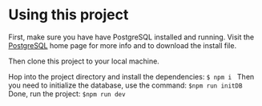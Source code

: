 # Using this project
First, make sure you have have PostgreSQL installed and running. Visit the [PostgreSQL](https://www.postgresql.org/) home page for more info and to download the install file.

Then clone this project to your local machine.

Hop into the project directory and install the dependencies:
`$ npm i `
Then you need to initialize the database, use the command:
`$npm run initDB`
Done, run the project:
`$npm run dev`
